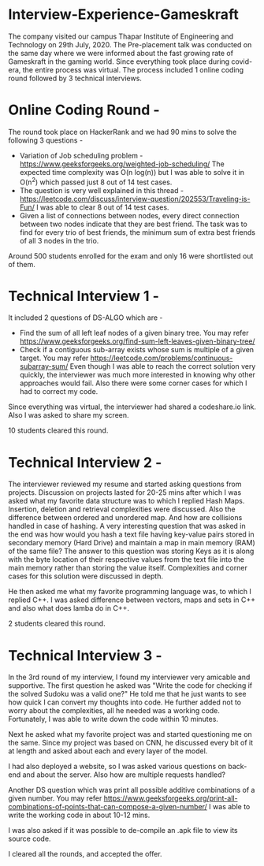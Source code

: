 # Interview-Experience-Gameskraft

The company visited our campus Thapar Institute of Engineering and Technology on 29th July, 2020. The Pre-placement talk was conducted on the same day where we were informed about the fast growing rate of Gameskraft in the gaming world. Since everything took place during covid-era, the entire process was virtual. The process included 1 online coding round followed by 3 technical interviews.

# Online Coding Round - 

The round took place on HackerRank and we had 90 mins to solve the following 3 questions - 

  - Variation of Job scheduling problem - https://www.geeksforgeeks.org/weighted-job-scheduling/ The expected time complexity was O(n log(n)) but I was able to solve it in O(n<sup>2</sup>) which passed just 8 out of 14 test cases.
  - The question is very well explained in this thread - https://leetcode.com/discuss/interview-question/202553/Traveling-is-Fun/ I was able to clear 8 out of 14 test cases.
  - Given a list of connections between nodes, every direct connection between two nodes indicate that they are best friend. The task was to find for every trio of best friends, the minimum sum of extra best friends of all 3 nodes in the trio.

Around 500 students enrolled for the exam and only 16 were shortlisted out of them.

# Technical Interview 1 - 

It included 2 questions of DS-ALGO which are - 

  - Find the sum of all left leaf nodes of a given binary tree. You may refer https://www.geeksforgeeks.org/find-sum-left-leaves-given-binary-tree/
  - Check if a contiguous sub-array exists whose sum is multiple of a given target. You may refer https://leetcode.com/problems/continuous-subarray-sum/ Even though I was able to reach the correct solution very quickly, the interviewer was much more interested in knowing why other approaches would fail. Also there were some corner cases for which I had to correct my code.

Since everything was virtual, the interviewer had shared a codeshare.io link. Also I was asked to share my screen.

10 students cleared this round.

# Technical Interview 2 - 

The interviewer reviewed my resume and started asking questions from projects. Discussion on projects lasted for 20-25 mins after which I was asked what my favorite data structure was to which I replied Hash Maps.  Insertion, deletion and retrieval complexities were discussed. Also the difference between ordered and unordered map. And how are collisions handled in case of hashing. A very interesting question that was asked in the end was how would you hash a text file having key-value pairs stored in secondary memory (Hard Drive) and maintain a map in main memory (RAM) of the same file?  The answer to this question was storing Keys as it is along with the byte location of their respective values from the text file into the main memory rather than storing the value itself. Complexities and corner cases for this solution were discussed in depth.

He then asked me what my favorite programming language was, to which I replied C++. I was asked difference between vectors, maps and sets in C++ and also what does lamba do in C++.

2 students cleared this round.

# Technical Interview 3 -

In the 3rd round of my interview, I found my interviewer very amicable and supportive. The first question he asked was "Write the code for checking if the solved Sudoku was a valid one?" He told me that he just wants to see how quick I can convert my thoughts into code. He further added not to worry about the complexities, all he needed was a working code. Fortunately, I was able to write down the code within 10 minutes.

Next he asked what my favorite project was and started questioning me on the same. Since my project was based on CNN, he discussed every bit of it at length and asked about each and every layer of the model.

I had also deployed a website, so I was asked various questions on back-end and about the server. Also how are multiple requests handled?

Another DS question which was print all possible additive combinations of a given number. You may refer https://www.geeksforgeeks.org/print-all-combinations-of-points-that-can-compose-a-given-number/ I was able to write the working code in about 10-12 mins.

I was also asked if it was possible to de-compile an .apk file to view its source code.

I cleared all the rounds, and accepted the  offer.
